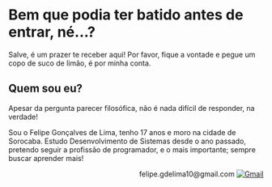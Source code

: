 # Bem que podia ter batido antes de entrar, né...?

Salve, é um prazer te receber aqui! Por favor, fique a vontade e pegue um copo de suco de limão, é por minha conta.

## Quem sou eu?

Apesar da pergunta parecer filosófica, não é nada difícil de responder, na verdade!

Sou o Felipe Gonçalves de Lima, tenho 17 anos e moro na cidade de Sorocaba. Estudo Desenvolvimento de Sistemas desde o ano passado, pretendo seguir a profissão de programador, e o mais importante; sempre buscar aprender mais!

<p align="right">felipe.gdelima10@gmail.com
<a href="mailto:felipe.gdelima10@gmail.com" title="Gmail">
  <img src="https://img.shields.io/badge/-Gmail-FF0000?style=flat-square&labelColor=FF0000&logo=gmail&logoColor=white&link=LINK-DO-SEU-GMAIL" alt="Gmail"/></a>
</p>

<!--
**QueijoRalado/QueijoRalado** is a ✨ _special_ ✨ repository because its `README.md` (this file) appears on your GitHub profile.

Here are some ideas to get you started:

- 🔭 I’m currently working on ...
- 🌱 I’m currently learning ...
- 👯 I’m looking to collaborate on ...
- 🤔 I’m looking for help with ...
- 💬 Ask me about ...
- 📫 How to reach me: ...
- 😄 Pronouns: ...
- ⚡ Fun fact: ...
-->
